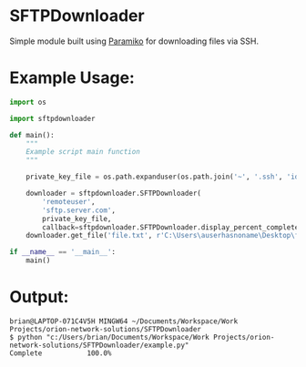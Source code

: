 # SFTPDownloader
Simple module built using [Paramiko](http://docs.paramiko.org/en/2.1/index.html) for downloading files via SSH.

# Example Usage:
```python
import os

import sftpdownloader

def main():
    """
    Example script main function
    """

    private_key_file = os.path.expanduser(os.path.join('~', '.ssh', 'id_rsa'))

    downloader = sftpdownloader.SFTPDownloader(
        'remoteuser',
        'sftp.server.com',
        private_key_file,
        callback=sftpdownloader.SFTPDownloader.display_percent_complete)
    downloader.get_file('file.txt', r'C:\Users\auserhasnoname\Desktop\file.txt')

if __name__ == '__main__':
    main()
```

# Output:
```
brian@LAPTOP-071C4V5H MINGW64 ~/Documents/Workspace/Work Projects/orion-network-solutions/SFTPDownloader
$ python "c:/Users/brian/Documents/Workspace/Work Projects/orion-network-solutions/SFTPDownloader/example.py"
Complete           100.0%
```